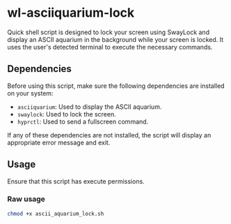 # wl-asciiquarium-lock
Quick shell script is designed to lock your screen using SwayLock and display an ASCII aquarium in the background while your screen is locked. It uses the user's detected terminal to execute the necessary commands.

## Dependencies

Before using this script, make sure the following dependencies are installed on your system:

- `asciiquarium`: Used to display the ASCII aquarium.
- `swaylock`: Used to lock the screen.
- `hyprctl`: Used to send a fullscreen command.

If any of these dependencies are not installed, the script will display an appropriate error message and exit.

## Usage

Ensure that this script has execute permissions.

### Raw usage
```bash
chmod +x ascii_aquarium_lock.sh
```
